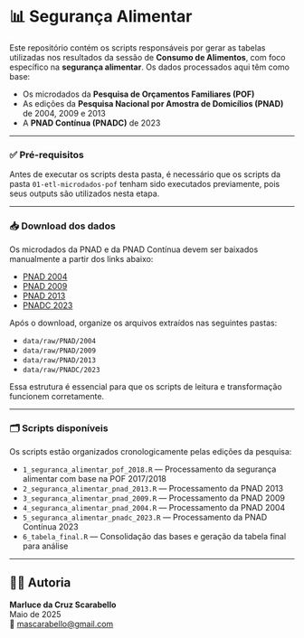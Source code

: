 # 📊 Segurança Alimentar

Este repositório contém os scripts responsáveis por gerar as tabelas utilizadas nos resultados da sessão de **Consumo de Alimentos**, com foco específico na **segurança alimentar**. Os dados processados aqui têm como base:

- Os microdados da **Pesquisa de Orçamentos Familiares (POF)**  
- As edições da **Pesquisa Nacional por Amostra de Domicílios (PNAD)** de 2004, 2009 e 2013  
- A **PNAD Contínua (PNADC)** de 2023

---

### ✅ Pré-requisitos

Antes de executar os scripts desta pasta, é necessário que os scripts da pasta `01-etl-microdados-pof` tenham sido executados previamente, pois seus outputs são utilizados nesta etapa.

---

### 📥 Download dos dados

Os microdados da PNAD e da PNAD Contínua devem ser baixados manualmente a partir dos links abaixo:

- [PNAD 2004](https://drive.google.com/drive/folders/18ZNM_rLEoKDObjB_Puy5ifVLImu4x6J_?usp=drive_link)  
- [PNAD 2009](https://drive.google.com/drive/folders/1oEsSSU6eSFrnb-gsyEYAfeBM2FHBEDWt?usp=drive_link)  
- [PNAD 2013](https://drive.google.com/drive/folders/1xfLgsZadAGVkynyokbMVr31RWIK_HiyJ?usp=drive_link)  
- [PNADC 2023](https://drive.google.com/drive/folders/1kK31mVT9ZIhEx1DpOzkfFFecBIogdPhI?usp=drive_link)

Após o download, organize os arquivos extraídos nas seguintes pastas:

- `data/raw/PNAD/2004`
- `data/raw/PNAD/2009`
- `data/raw/PNAD/2013`
- `data/raw/PNADC/2023`

Essa estrutura é essencial para que os scripts de leitura e transformação funcionem corretamente.

---

### 🗂️ Scripts disponíveis

Os scripts estão organizados cronologicamente pelas edições da pesquisa:

- `1_seguranca_alimentar_pof_2018.R` — Processamento da segurança alimentar com base na POF 2017/2018  
- `2_seguranca_alimentar_pnad_2013.R` — Processamento da PNAD 2013  
- `3_seguranca_alimentar_pnad_2009.R` — Processamento da PNAD 2009  
- `4_seguranca_alimentar_pnad_2004.R` — Processamento da PNAD 2004  
- `5_seguranca_alimentar_pnadc_2023.R` — Processamento da PNAD Contínua 2023  
- `6_tabela_final.R` — Consolidação das bases e geração da tabela final para análise

---

## 👩‍💻 Autoria

**Marluce da Cruz Scarabello**  
Maio de 2025  
📧 mascarabello@gmail.com